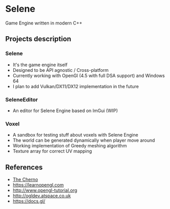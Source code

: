 # Selene
Game Engine written in modern C++ 

## Projects description

### Selene
+ It's the game engine itself
+ Designed to be API agnostic / Cross-platform 
+ Currently working with OpenGl (4.5 with full DSA support) and Windows 64
+ I plan to add Vulkan/DX11/DX12 implementation in the future

### SeleneEditor
+ An editor for Selene Engine based on ImGui (WIP)

### Voxel
+ A sandbox for testing stuff about voxels with Selene Engine
+ The world can be generated dynamically when player move around
+ Working implementation of Greedy meshing algorithm 
+ Texture array for correct UV mapping

## References
+ [The Cherno](https://www.youtube.com/channel/UCQ-W1KE9EYfdxhL6S4twUNw)
+ https://learnopengl.com
+ http://www.opengl-tutorial.org
+ http://ogldev.atspace.co.uk
+ https://docs.gl/
